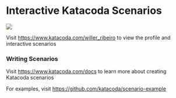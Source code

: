 # Interactive Katacoda Scenarios

[![](http://shields.katacoda.com/katacoda/willer_ribeiro/count.svg)](https://www.katacoda.com/willer_ribeiro "Get your profile on Katacoda.com")

Visit https://www.katacoda.com/willer_ribeiro to view the profile and interactive scenarios

### Writing Scenarios
Visit https://www.katacoda.com/docs to learn more about creating Katacoda scenarios

For examples, visit https://github.com/katacoda/scenario-example
